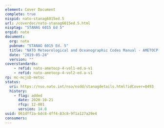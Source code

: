 ```yaml
---
element: Cover Document
complete: true
nispid: nato-stanag6015ed.5
url: /coverdoc/nato-stanag6015ed.5.html
nisptag: "STANAG 6015 Ed 5"
orgid: nato
document:
  org: nato
  pubnum: "STANAG 6015 Ed. 5"
  title: "NATO Meteorological and Oceanographic Codes Manual - AMETOCP-4 Vol I & Vol II"
  date: "2019-05-24"
  version: ""
coverstandards:
    - refid: nato-ametocp-4-vol1-ed.a-v1
    - refid: nato-ametocp-4-vol2-ed.a-v1
rp: mc-mcjsb-metoc
status:
  uri: https://nso.nato.int/nso/nsdd/stanagdetails.html?idCover=8493
  history: 
    - flag: added
      date: 2020-10-21
      rfcp: 12-001
      version: 14.0
uuid: 061dff2a-bdc8-4ff4-83c8-9f1a127a29e4
consumers:
---
```

